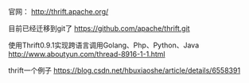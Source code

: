
官网：
http://thrift.apache.org/

目前已经迁移到git了
https://github.com/apache/thrift.git


使用Thrift0.9.1实现跨语言调用Golang、Php、Python、Java 
http://www.aboutyun.com/thread-8916-1-1.html

thrift一个例子
https://blog.csdn.net/hbuxiaoshe/article/details/6558391